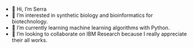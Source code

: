 - 👋 Hi, I’m Serra
- 👀 I’m interested in synthetic biology and bioinformatics for biotechnology.
- 🌱 I’m currently learning machine learning algorithms with Python.
- 💞️ I’m looking to collaborate on IBM Research because I really appreciate their all works.

<!---
200333/200333 is a ✨ special ✨ repository because its `README.md` (this file) appears on your GitHub profile.
You can click the Preview link to take a look at your changes.
--->
